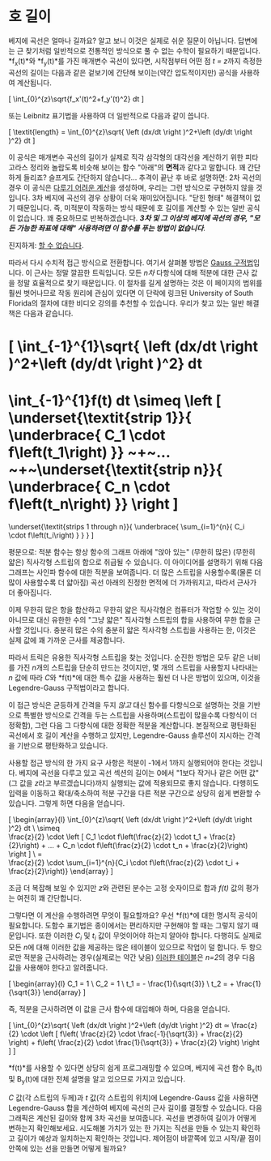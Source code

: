 # 호 길이

베지에 곡선은 얼마나 길까요? 알고 보니 이것은 실제로 쉬운 질문이 아닙니다. 답변에는 근 찾기처럼 일반적으로 전통적인 방식으로 풀 수 없는 수학이 필요하기 때문입니다. *f<sub>x</sub>(t)*와 *f<sub>y</sub>(t)*를 가진 매개변수 곡선이 있다면, 시작점부터 어떤 점 *t = z*까지 측정한 곡선의 길이는 다음과 같은 겉보기에 간단해 보이는(약간 압도적이지만) 공식을 사용하여 계산됩니다.

\[
  \int_{0}^{z}\sqrt{f_x'(t)^2+f_y'(t)^2} dt
\]

또는 Leibnitz 표기법을 사용하여 더 일반적으로 다음과 같이 씁니다.

\[
  \textit{length} = \int_{0}^{z}\sqrt{ \left (dx/dt \right )^2+\left (dy/dt \right )^2} dt
\]

이 공식은 매개변수 곡선의 길이가 실제로 직각 삼각형의 대각선을 계산하기 위한 피타고라스 정리와 놀랍도록 비슷해 보이는 함수 "아래"의 **면적**과 같다고 말합니다. 꽤 간단하게 들리죠? 슬프게도 간단하지 않습니다... 추격이 끝난 후 바로 설명하면: 2차 곡선의 경우 이 공식은 [다루기 어려운 계산](https://www.wolframalpha.com/input/?i=antiderivative+for+sqrt((2*(1-t)*t*B+%2B+t%5E2*C)%27%5E2+%2B+(2*(1-t)*t*E)%27%5E2)&incParTime=true)을 생성하며, 우리는 그런 방식으로 구현하지 않을 것입니다. 3차 베지에 곡선의 경우 상황이 더욱 재미있어집니다. "닫힌 형태" 해결책이 없기 때문입니다. 즉, 미적분이 작동하는 방식 때문에 호 길이를 계산할 수 있는 일반 공식이 없습니다. 꽤 중요하므로 반복하겠습니다. ***3차 및 그 이상의 베지에 곡선의 경우, "모든 가능한 좌표에 대해" 사용하려면 이 함수를 푸는 방법이 없습니다***.

진지하게: [할 수 없습니다](https://en.wikipedia.org/wiki/Abel%E2%80%93Ruffini_theorem).

따라서 다시 수치적 접근 방식으로 전환합니다. 여기서 살펴볼 방법은 [Gauss 구적법](https://www.youtube.com/watch?v=unWguclP-Ds&feature=BFa&list=PLC8FC40C714F5E60F&index=1)입니다. 이 근사는 정말 깔끔한 트릭입니다. 모든 *n차* 다항식에 대해 적분에 대한 근사 값을 정말 효율적으로 찾기 때문입니다. 이 절차를 길게 설명하는 것은 이 페이지의 범위를 훨씬 벗어나므로 작동 원리에 관심이 있다면 이 단락에 링크된 University of South Florida의 절차에 대한 비디오 강의를 추천할 수 있습니다. 우리가 찾고 있는 일반 해결책은 다음과 같습니다.

\[
  \int_{-1}^{1}\sqrt{ \left (dx/dt \right )^2+\left (dy/dt \right )^2} dt
  =
  \int_{-1}^{1}f(t) dt
  \simeq
  \left [
    \underset{\textit{strip 1}}{ \underbrace{ C_1 \cdot f\left(t_1\right) }}
    ~+~...
    ~+~\underset{\textit{strip n}}{ \underbrace{ C_n \cdot f\left(t_n\right) }}
  \right ]
  =
  \underset{\textit{strips 1 through n}}{
    \underbrace{
      \sum_{i=1}^{n}{
        C_i \cdot f\left(t_i\right)
      }
    }
  }
\]

평문으로: 적분 함수는 항상 함수의 그래프 아래에 "앉아 있는" (무한히 많은) (무한히 얇은) 직사각형 스트립의 합으로 취급될 수 있습니다. 이 아이디어를 설명하기 위해 다음 그래프는 사인파 함수에 대한 적분을 보여줍니다. 더 많은 스트립을 사용할수록(물론 더 많이 사용할수록 더 얇아짐) 곡선 아래의 진정한 면적에 더 가까워지고, 따라서 근사가 더 좋아집니다.

<div class="figure">
  <graphics-element title="함수의 근사 적분" src="./draw-slices.js" data-steps="10"></graphics-element>
  <graphics-element title="더 나은 근사" src="./draw-slices.js" data-steps="24"></graphics-element>
  <graphics-element title="훨씬 더 나은 근사" src="./draw-slices.js" data-steps="99"></graphics-element>
</div>

이제 무한히 많은 항을 합산하고 무한히 얇은 직사각형은 컴퓨터가 작업할 수 있는 것이 아니므로 대신 유한한 수의 "그냥 얇은" 직사각형 스트립의 합을 사용하여 무한 합을 근사할 것입니다. 충분히 많은 수의 충분히 얇은 직사각형 스트립을 사용하는 한, 이것은 실제 값에 꽤 가까운 근사를 제공합니다.

따라서 트릭은 유용한 직사각형 스트립을 찾는 것입니다. 순진한 방법은 모두 같은 너비를 가진 *n*개의 스트립을 단순히 만드는 것이지만, 몇 개의 스트립을 사용할지 나타내는 *n* 값에 따라 *C*와 *f(t)*에 대한 특수 값을 사용하는 훨씬 더 나은 방법이 있으며, 이것을 Legendre-Gauss 구적법이라고 합니다.

이 접근 방식은 균등하게 간격을 두지 *않고* 대신 함수를 다항식으로 설명하는 것을 기반으로 특별한 방식으로 간격을 두는 스트립을 사용하며(스트립이 많을수록 다항식이 더 정확함), 그런 다음 그 다항식에 대한 정확한 적분을 계산합니다. 본질적으로 평탄화된 곡선에서 호 길이 계산을 수행하고 있지만, Legendre-Gauss 솔루션이 지시하는 간격을 기반으로 평탄화하고 있습니다.

<div class="note">

사용할 접근 방식의 한 가지 요구 사항은 적분이 -1에서 1까지 실행되어야 한다는 것입니다. 베지에 곡선을 다루고 있고 곡선 섹션의 길이는 0에서 "1보다 작거나 같은 어떤 값"(그 값을 *z*라고 부르겠습니다)까지 실행되는 값에 적용되므로 좋지 않습니다. 다행히도 입력을 이동하고 확대/축소하여 적분 구간을 다른 적분 구간으로 상당히 쉽게 변환할 수 있습니다. 그렇게 하면 다음을 얻습니다.

\[
\begin{array}{l}
  \int_{0}^{z}\sqrt{ \left (dx/dt \right )^2+\left (dy/dt \right )^2} dt
  \\
  \simeq \
  \frac{z}{2} \cdot \left [ C_1 \cdot f\left(\frac{z}{2} \cdot t_1 + \frac{z}{2}\right)
                            + ...
                            + C_n \cdot f\left(\frac{z}{2} \cdot t_n + \frac{z}{2}\right)
                    \right ]
  \\
  = \
  \frac{z}{2} \cdot \sum_{i=1}^{n}{C_i \cdot f\left(\frac{z}{2} \cdot t_i + \frac{z}{2}\right)}
\end{array}
\]

조금 더 복잡해 보일 수 있지만 *z*와 관련된 분수는 고정 숫자이므로 합과 *f(t)* 값의 평가는 여전히 꽤 간단합니다.

그렇다면 이 계산을 수행하려면 무엇이 필요할까요? 우선 *f(t)*에 대한 명시적 공식이 필요합니다. 도함수 표기법은 종이에서는 편리하지만 구현해야 할 때는 그렇지 않기 때문입니다. 또한 이러한 *C<sub>i</sub>* 및 *t<sub>i</sub>* 값이 무엇이어야 하는지 알아야 합니다. 다행히도 실제로 모든 *n*에 대해 이러한 값을 제공하는 많은 테이블이 있으므로 작업이 덜 합니다. 두 항으로만 적분을 근사하려는 경우(실제로는 약간 낮음) [이러한 테이블](./legendre-gauss.html)은 *n=2*의 경우 다음 값을 사용해야 한다고 알려줍니다.

\[
\begin{array}{l}
C_1 = 1 \\
C_2 = 1 \\
t_1 = - \frac{1}{\sqrt{3}} \\
t_2 = + \frac{1}{\sqrt{3}}
\end{array}
\]

즉, 적분을 근사하려면 이 값을 근사 함수에 대입해야 하며, 다음을 얻습니다.

\[
\int_{0}^{z}\sqrt{ \left (dx/dt \right )^2+\left (dy/dt \right )^2} dt
≃
\frac{z}{2} \cdot \left [ f\left( \frac{z}{2} \cdot \frac{-1}{\sqrt{3}} + \frac{z}{2} \right)
              + f\left( \frac{z}{2} \cdot \frac{1}{\sqrt{3}} + \frac{z}{2} \right)
          \right ]
\]

*f(t)*를 사용할 수 있다면 상당히 쉽게 프로그래밍할 수 있으며, 베지에 곡선 함수 B<sub>x</sub>(t) 및 B<sub>y</sub>(t)에 대한 전체 설명을 알고 있으므로 가지고 있습니다.

</div>

*C* 값(각 스트립의 두께)과 *t* 값(각 스트립의 위치)에 Legendre-Gauss 값을 사용하면 Legendre-Gauss 합을 계산하여 베지에 곡선의 근사 길이를 결정할 수 있습니다. 다음 그래픽은 계산된 길이와 함께 3차 곡선을 보여줍니다. 곡선을 변경하여 길이가 어떻게 변하는지 확인해보세요. 시도해볼 가치가 있는 한 가지는 직선을 만들 수 있는지 확인하고 길이가 예상과 일치하는지 확인하는 것입니다. 제어점이 바깥쪽에 있고 시작/끝 점이 안쪽에 있는 선을 만들면 어떻게 될까요?

<graphics-element title="베지에 곡선의 호 길이" src="./arclength.js"></graphics-element>
